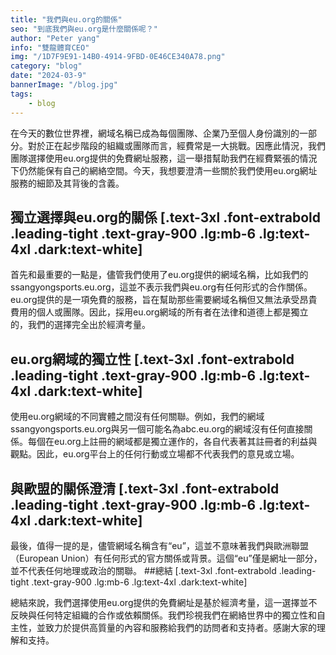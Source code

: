 ```yaml
---
title: "我們與eu.org的關係"
seo: "到底我們與eu.org是什麼關係呢？"
author: "Peter yang"
info: "雙龍體育CEO"
img: "/1D7F9E91-14B0-4914-9FBD-0E46CE340A78.png"
category: "blog"
date: "2024-03-9"
bannerImage: "/blog.jpg"
tags:
    - blog
---
```

在今天的數位世界裡，網域名稱已成為每個團隊、企業乃至個人身份識別的一部分。對於正在起步階段的組織或團隊而言，經費常是一大挑戰。因應此情況，我們團隊選擇使用eu.org提供的免費網址服務，這一舉措幫助我們在經費緊張的情況下仍然能保有自己的網絡空間。今天，我想要澄清一些關於我們使用eu.org網址服務的細節及其背後的含義。
## 獨立選擇與eu.org的關係 [.text-3xl .font-extrabold .leading-tight .text-gray-900 .lg:mb-6 .lg:text-4xl .dark:text-white]


首先和最重要的一點是，儘管我們使用了eu.org提供的網域名稱，比如我們的ssangyongsports.eu.org，這並不表示我們與eu.org有任何形式的合作關係。eu.org提供的是一項免費的服務，旨在幫助那些需要網域名稱但又無法承受昂貴費用的個人或團隊。因此，採用eu.org網域的所有者在法律和道德上都是獨立的，我們的選擇完全出於經濟考量。
## eu.org網域的獨立性 [.text-3xl .font-extrabold .leading-tight .text-gray-900 .lg:mb-6 .lg:text-4xl .dark:text-white]


使用eu.org網域的不同實體之間沒有任何關聯。例如，我們的網域ssangyongsports.eu.org與另一個可能名為abc.eu.org的網域沒有任何直接關係。每個在eu.org上註冊的網域都是獨立運作的，各自代表著其註冊者的利益與觀點。因此，eu.org平台上的任何行動或立場都不代表我們的意見或立場。
## 與歐盟的關係澄清 [.text-3xl .font-extrabold .leading-tight .text-gray-900 .lg:mb-6 .lg:text-4xl .dark:text-white]


最後，值得一提的是，儘管網域名稱含有“eu”，這並不意味著我們與歐洲聯盟（European Union）有任何形式的官方關係或背景。這個“eu”僅是網址一部分，並不代表任何地理或政治的關聯。
##總結 [.text-3xl .font-extrabold .leading-tight .text-gray-900 .lg:mb-6 .lg:text-4xl .dark:text-white]


總結來說，我們選擇使用eu.org提供的免費網址是基於經濟考量，這一選擇並不反映與任何特定組織的合作或依賴關係。我們珍視我們在網絡世界中的獨立性和自主性，並致力於提供高質量的內容和服務給我們的訪問者和支持者。感謝大家的理解和支持。